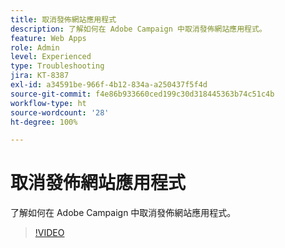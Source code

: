 ```yaml
---
title: 取消發佈網站應用程式
description: 了解如何在 Adobe Campaign 中取消發佈網站應用程式。
feature: Web Apps
role: Admin
level: Experienced
type: Troubleshooting
jira: KT-8387
exl-id: a34591be-966f-4b12-834a-a250437f5f4d
source-git-commit: f4e86b933660ced199c30d318445363b74c51c4b
workflow-type: ht
source-wordcount: '28'
ht-degree: 100%

---
```


# 取消發佈網站應用程式

了解如何在 Adobe Campaign 中取消發佈網站應用程式。

>[!VIDEO](https://video.tv.adobe.com/v/335892?quality=12&learn=on)
